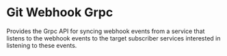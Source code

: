 # Git Webhook Grpc

Provides the Grpc API for syncing webhook events from a service that listens to the webhook events to the target 
subscriber services interested in listening to these events.

